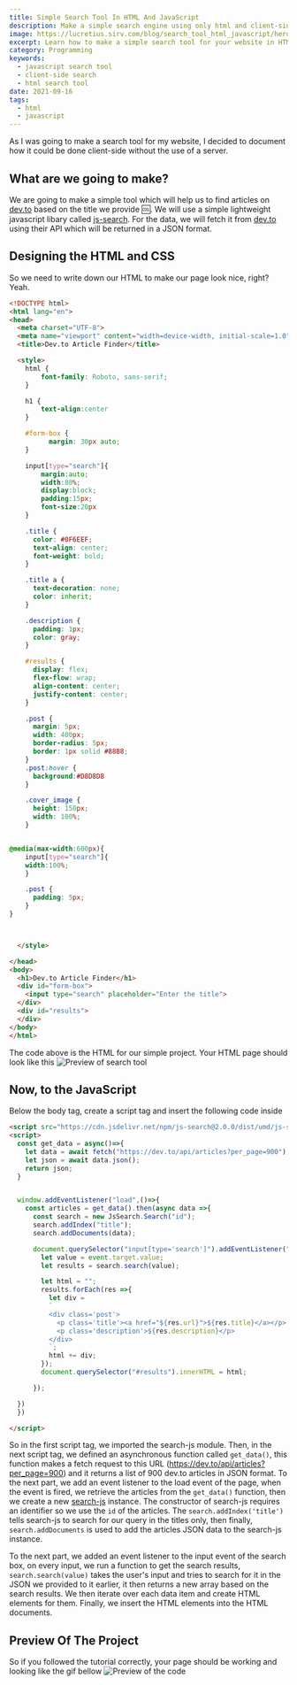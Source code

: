 ```yaml
---
title: Simple Search Tool In HTML And JavaScript
description: Make a simple search engine using only html and client-side JavaScript, no backend needed
image: https://lucretius.sirv.com/blog/search_tool_html_javascript/hero.jpg
excerpt: Learn how to make a simple search tool for your website in HTML and JavaScript
category: Programming
keywords:
  - javascript search tool
  - client-side search
  - html search tool
date: 2021-09-16
tags:
  - html
  - javascript
---
```


<p class="intro">
	As I was going to make a search tool for my website, I decided to document how it could be done client-side without the use of a server.
</p>

## What are we going to make?

We are going to make a simple tool which will help us to find articles on [dev.to](https://dev.to) based on the title we provide :cool:. We will use a simple lightweight javascript libary called [js-search](https://github.com/bvaughn/js-search).
For the data, we will fetch it from [dev.to](https://dev.to) using their API which will be returned in a JSON format.

## Designing the HTML and CSS

So we need to write down our HTML to make our page look nice, right? Yeah.

```html
<!DOCTYPE html>
<html lang="en">
<head>
  <meta charset="UTF-8">
  <meta name="viewport" content="width=device-width, initial-scale=1.0">
  <title>Dev.to Article Finder</title>

  <style>
    html {
        font-family: Roboto, sans-serif;
    }

    h1 {
        text-align:center
    }

    #form-box {
          margin: 30px auto;
    }

    input[type="search"]{
        margin:auto;
        width:80%;
        display:block;
        padding:15px;
        font-size:20px
    }

    .title {
      color: #0F6EEF;
      text-align: center;
      font-weight: bold;
    }

    .title a {
      text-decoration: none;
      color: inherit;
    }

    .description {
      padding: 1px;
      color: gray;
    }

    #results {
      display: flex;
      flex-flow: wrap;
      align-content: center;
      justify-content: center;
    }

    .post {
      margin: 5px;
      width: 400px;
      border-radius: 5px;
      border: 1px solid #8888;
    }
    .post:hover { 
      background:#D8D8D8
    }

    .cover_image {
      height: 150px;
      width: 100%;
    }


@media(max-width:600px){
    input[type="search"]{
    width:100%;
    }

    .post {
      padding: 5px;
    }
}



  </style>

</head>
<body>
  <h1>Dev.to Article Finder</h1>
  <div id="form-box">
    <input type="search" placeholder="Enter the title">
  </div>
  <div id="results">
  </div>
</body>
</html>

```

The code above is the HTML for our simple project.
Your HTML page should look like this
![Preview of search tool](https://lucretius.sirv.com/blog/search_tool_html_javascript/preview.PNG)

## Now, to the JavaScript

Below the body tag, create a script tag and insert the following code inside

```html
<script src="https://cdn.jsdelivr.net/npm/js-search@2.0.0/dist/umd/js-search.min.js" integrity="sha256-LD9UsSATk+xTzAbk8nD2gA2bjHKvetXtCMDAFkM2K5Q=" crossorigin="anonymous"></script>
<script>
  const get_data = async()=>{
    let data = await fetch("https://dev.to/api/articles?per_page=900");
    let json = await data.json();
    return json;
  }


  window.addEventListener("load",()=>{
    const articles = get_data().then(async data =>{
      const search = new JsSearch.Search("id");
      search.addIndex("title");
      search.addDocuments(data);

      document.querySelector("input[type='search']").addEventListener("input",event=>{
        let value = event.target.value;
        let results = search.search(value);

        let html = "";
        results.forEach(res =>{
          let div = 
          `
          <div class='post'>
            <p class='title'><a href="${res.url}">${res.title}</a></p>
            <p class='description'>${res.description}</p>
          </div>
          `;
          html += div;
        });
        document.querySelector("#results").innerHTML = html;

      });

  })
  })

</script>
```

So in the first script tag, we imported the search-js module.
Then, in the next script tag, we defined an asynchronous function called `get_data()`, this function makes a fetch request to this URL (https://dev.to/api/articles?per_page=900) and it returns a list of 900 dev.to articles in JSON format.
To the next part, we add an event listener to the load event of the page, when the event is fired, we retrieve the articles from the `get_data()` function, then we create a new [search-js](https://github.com/bvaughn/js-search) instance. The constructor of search-js requires an identifier so we use the `id` of the articles. The `search.addIndex('title')` tells search-js to search for our query in the titles only, then finally, `search.addDocuments` is used to add the articles JSON data to the search-js instance. 

To the next part, we added an event listener to the input event of the search box, on every input, we run a function to get the search results, `search.search(value)` takes the user's input and tries to search for it in the JSON we provided to it earlier, it then returns a new array based on the search results.
We then iterate over each data item and create HTML elements for them. Finally, we insert the HTML elements into the HTML documents.

## Preview Of The Project

So if you followed the tutorial correctly, your page should be working and looking like the gif bellow
![Preview of the code](https://lucretius.sirv.com/blog/search_tool_html_javascript/preview.gif)